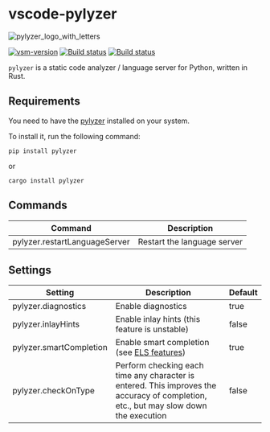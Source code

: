 # vscode-pylyzer

![pylyzer_logo_with_letters](https://raw.githubusercontent.com/mtshiba/pylyzer/main/images/pylyzer-logo-with-letters.png)

<a href="https://marketplace.visualstudio.com/items?itemName=pylyzer.pylyzer" target="_blank" rel="noreferrer noopener nofollow"><img src="https://img.shields.io/visual-studio-marketplace/v/pylyzer.pylyzer?style=flat&amp;label=VS%20Marketplace&amp;logo=visual-studio-code" alt="vsm-version"></a>
<a href="https://github.com/mtshiba/pylyzer/releases"><img alt="Build status" src="https://img.shields.io/github/v/release/mtshiba/pylyzer.svg"></a>
<a href="https://github.com/mtshiba/pylyzer/actions/workflows/rust.yml"><img alt="Build status" src="https://github.com/mtshiba/pylyzer/actions/workflows/rust.yml/badge.svg"></a>

`pylyzer` is a static code analyzer / language server for Python, written in Rust.

## Requirements

You need to have the [pylyzer](https://github.com/mtshiba/pylyzer) installed on your system.

To install it, run the following command:

```console
pip install pylyzer
```

or

```console
cargo install pylyzer
```

## Commands

| Command | Description |
| - | - |
| pylyzer.restartLanguageServer | Restart the language server |

## Settings

| Setting | Description | Default |
| - | - | - |
| pylyzer.diagnostics | Enable diagnostics | true |
| pylyzer.inlayHints | Enable inlay hints (this feature is unstable) | false |
| pylyzer.smartCompletion | Enable smart completion (see [ELS features](https://github.com/erg-lang/erg/blob/main/crates/els/doc/features.md))| true |
| pylyzer.checkOnType | Perform checking each time any character is entered. This improves the accuracy of completion, etc., but may slow down the execution | false |
